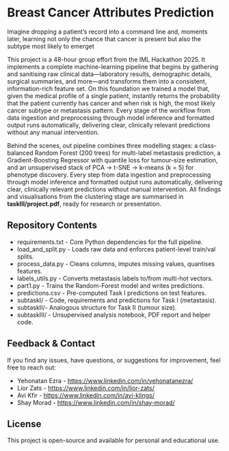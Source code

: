 # Breast Cancer Attributes Prediction

Imagine dropping a patient’s record into a command line and, moments later, learning not only the chance that cancer is present but also the subtype most likely to emerget

This project is a 48-hour group effort from the IML Hackathon 2025. It implements a complete machine-learning pipeline that begins by gathering and sanitising raw clinical data—laboratory results, demographic details, surgical summaries, and more—and transforms them into a consistent, information-rich feature set. On this foundation we trained a model that, given the medical profile of a single patient, instantly returns the probability that the patient currently has cancer and when risk is high, the most likely cancer subtype or metastasis pattern. Every stage of the workflow from data ingestion and preprocessing through model inference and formatted output runs automatically, delivering clear, clinically relevant predictions without any manual intervention.

Behind the scenes, out pipeline combines three modelling stages: a class-balanced Random Forest (200 trees) for multi-label metastasis prediction, a Gradient-Boosting Regressor with quantile loss for tumour-size estimation, and an unsupervised stack of PCA → t-SNE → k-means (k = 5) for phenotype discovery. Every step from data ingestion and preprocessing through model inference and formatted output runs automatically, delivering clear, clinically relevant predictions without manual intervention. All findings and visualisations from the clustering stage are summarised in **taskIII/project.pdf**, ready for research or presentation.

## Repository Contents

- requirements.txt - Core Python dependencies for the full pipeline. 
- load_and_split.py - Loads raw data and enforces patient-level train/val splits. 
- process_data.py - Cleans columns, imputes missing values, quantises features. 
- labels_utils.py - Converts metastasis labels to/from multi-hot vectors. 
- part1.py - Trains the Random-Forest model and writes predictions. 
- predictions.csv - Pre-computed Task I predictions on test features.
- subtaskI/ - Code, requirements and predictions for Task I (metastasis). 
- subtaskII/- Analogous structure for Task II (tumour size). 
- subtaskIII/ - Unsupervised analysis notebook, PDF report and helper code. 


## Feedback & Contact
If you find any issues, have questions, or suggestions for improvement, feel free to reach out:

- Yehonatan Ezra - https://www.linkedin.com/in/yehonatanezra/  
- Lior Zats - https://www.linkedin.com/in/lior-zats/
- Avi Kfir  - https://www.linkedin.com/in/avi-klings/
- Shay Morad - https://www.linkedin.com/in/shay-morad/

## License
This project is open-source and available for personal and educational use.
